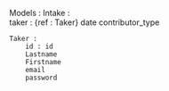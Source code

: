 Models :
	Intake :	
		taker : {ref : Taker} 
		date 
		contributor_type

	Taker : 
		id : id
		Lastname
		Firstname
		email
		password
